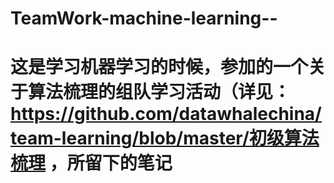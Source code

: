 # TeamWork-machine-learning--
# 这是学习机器学习的时候，参加的一个关于算法梳理的组队学习活动（详见：https://github.com/datawhalechina/team-learning/blob/master/初级算法梳理 ，所留下的笔记
